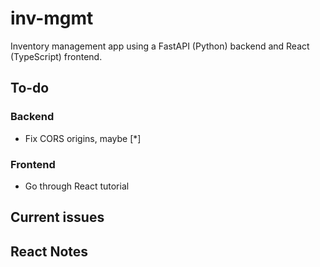 # inv-mgmt
Inventory management app using a FastAPI (Python) backend and React (TypeScript) frontend. 

## To-do

### Backend

- Fix CORS origins, maybe [*]

### Frontend

- Go through React tutorial

## Current issues

## React Notes

### 
